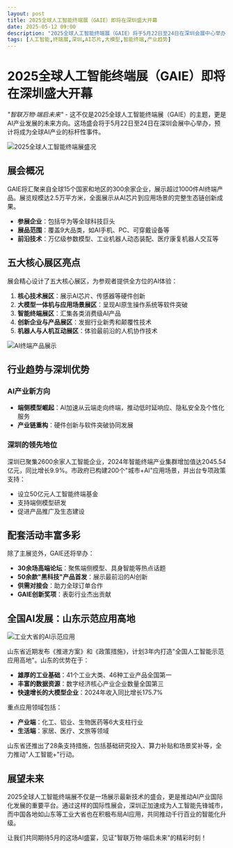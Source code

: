 ```yaml
---
layout: post
title: 2025全球人工智能终端展（GAIE）即将在深圳盛大开幕
date: 2025-05-12 09:00
description: "2025全球人工智能终端展（GAIE）将于5月22日至24日在深圳会展中心举办，主题为'智联万物·端启未来'。展会汇聚全球15个国家和地区的300余家企业，展示超过1000件AI终端产品，涵盖AI芯片、大模型一体机、智能终端等9大品类。深圳作为AI产业领先城市，已聚集2600余家人工智能企业，并出台多项支持政策。展会还将举办高端论坛、产品首发、供需对接会等活动，推动AI产业国际化发展。"
tags: [人工智能,终端展,深圳,AI芯片,大模型,智能终端,产业趋势]
---
```


# 2025全球人工智能终端展（GAIE）即将在深圳盛大开幕

*"智联万物·端启未来"* - 这不仅是2025全球人工智能终端展（GAIE）的主题，更是AI产业发展的未来方向。这场盛会将于5月22日至24日在深圳会展中心举办，预计将成为全球AI产业的标杆性事件。

![2025全球人工智能终端展盛况](https://s.coze.cn/t/Ei1nxDYbuVk/ "GAIE展会现场效果图")

## 展会概况

GAIE将汇聚来自全球15个国家和地区的300余家企业，展示超过1000件AI终端产品。展览规模达2.5万平方米，全面展示从AI芯片到应用场景的完整生态链创新成果。

- **参展企业**：包括华为等全球科技巨头
- **展品范围**：覆盖9大品类，如AI手机、PC、可穿戴设备等
- **前沿技术**：万亿级参数模型、工业机器人动态装配、医疗康复机器人交互等

## 五大核心展区亮点

展会精心设计了五大核心展区，为参观者提供全方位的AI体验：

1. **核心技术展区**：展示AI芯片、传感器等硬件创新
2. **大模型一体机与应用场景展区**：呈现AI原生操作系统等软件突破
3. **智能终端展区**：汇集各类消费级AI产品
4. **创新企业与产品展区**：发掘行业新秀和颠覆性技术
5. **机器人与人机互动展区**：体验最前沿的人机协作技术

![AI终端产品展示](https://s.coze.cn/t/-zDK-9KcN4w/ "各类AI终端产品展示")

## 行业趋势与深圳优势

### AI产业新方向

- **端侧模型崛起**：AI加速从云端走向终端，推动低时延响应、隐私安全及个性化服务
- **产业链重构**：硬件创新与软件突破协同发展

### 深圳的领先地位

深圳已聚集2600余家人工智能企业，2024年智能终端产业集群增加值达2045.54亿元，同比增长9.9%。市政府已构建200个"城市+AI"应用场景，并出台专项政策支持：

- 设立50亿元人工智能终端基金
- 支持端侧模型研发
- 促进产品推广及生态建设

## 配套活动丰富多彩

除了主展览外，GAIE还将举办：

- **30余场高端论坛**：聚焦端侧模型、具身智能等热点话题
- **50余款"黑科技"产品首发**：展示最前沿的AI创新
- **供需对接会**：助力全球订单合作
- **GAIE创新奖项**：表彰行业杰出贡献

## 全国AI发展：山东示范应用高地

![工业大省的AI示范应用](https://s.coze.cn/t/rk78NzEkJpg/ "山东省AI产业应用场景")

山东省近期发布《推进方案》和《政策措施》，计划3年内打造"全国人工智能示范应用高地"。山东的优势在于：

- **雄厚的工业基础**：41个工业大类、46种工业产品全国第一
- **丰富的数据资源**：数字经济核心产业企业数量全国第三
- **快速增长的大模型企业**：2024年收入同比增长175.7%

重点应用领域包括：
- **产业端**：化工、铝业、生物医药等6大支柱行业
- **生活端**：家居、医疗、文旅等领域

山东省还推出了28条支持措施，包括基础研究投入、算力补贴和场景奖补等，全力推动"人工智能+"行动。

## 展望未来

2025全球人工智能终端展不仅是一场展示最新技术的盛会，更是推动AI产业国际化发展的重要平台。通过这样的国际性展会，深圳正加速成为人工智能先锋城市，而中国各地如山东等工业大省也在积极布局AI应用，共同推动千行百业的智能化升级。

让我们共同期待5月的这场AI盛宴，见证"智联万物·端启未来"的精彩时刻！

